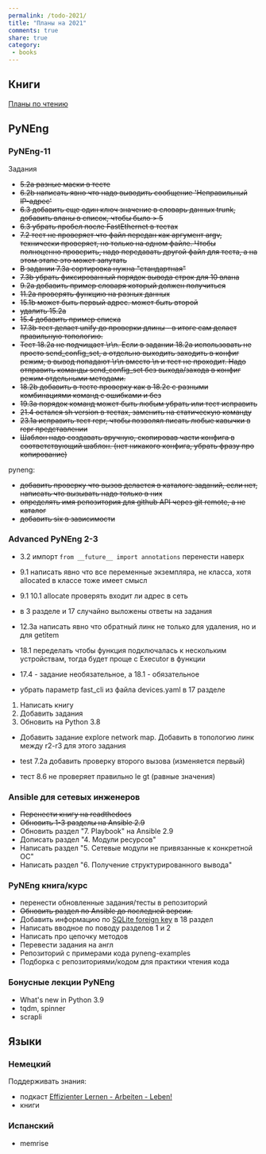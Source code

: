 ```yaml
---
permalink: /todo-2021/
title: "Планы на 2021"
comments: true
share: true
category:
 - books
---
```



## Книги

[Планы по чтению](https://natenka.github.io/to-read)

## PyNEng

### PyNEng-11

Задания 

* ~~5.2a разные маски в тесте~~
* ~~6.2b написать явно что надо выводить сообщение 'Неправильный IP-адрес'~~
* ~~6.3 добавить еще один ключ значение в словарь данных trunk, добавить вланы в список, чтобы было > 5~~
* ~~6.3 убрать пробел после FastEthernet в тестах~~
* ~~7.2 тест не проверяет что файл передан как аргумент argv, технически проверяет, но только на одном файле.
  Чтобы полноценно проверить, надо передавать другой файл для теста, а на этом этапе это может запутать~~
* ~~В задании 7.3a сортировка нужна "стандартная"~~
* ~~7.3b убрать фиксированный порядок вывода строк для 10 влана~~
* ~~9.2a добавить пример словаря который должен получиться~~
* ~~11.2a проверять функцию на разных данных~~
* ~~15.1b может быть первый адрес. может быть второй~~
* ~~удалить 15.2a~~
* ~~15.4 добавить пример списка~~
* ~~17.3b тест  делает unify до проверки длины - в итоге сам делает правильную топологию.~~
* ~~Тест 18.2a не подчищает \r\n. Если в задании 18.2a использовать не просто send_config_set, а отдельно выходить заходить в конфиг режим, в вывод попадают \r\n вместо \n и тест не проходит. Надо отправить команды send_config_set без выхода/захода в конфиг режим отдельными методами.~~
* ~~18.2b добавить в тесте проверку как в 18.2c  с разными комбинациями команд с ошибками  и без~~
* ~~19.3a порядок команд может быть любым убрать или тест исправить~~
* ~~21.4  остался sh version в тестах, заменить на статическую команду~~
* ~~23.1a исправить тест repr, чтобы позволял писать любые кавычки в repr представлении~~
* ~~Шаблон надо создавать вручную, скопировав части конфига в соответствующий шаблон. (нет никакого конфига, убрать фразу про копирование)~~

pyneng:

* ~~добавить проверку что вызов делается в каталоге заданий, если нет, написать что вызывать надо только в них~~
* ~~определять имя репозитория для github API через git remote, а не каталог~~
* ~~добавить six в зависимости~~


### Advanced PyNEng 2-3

* 3.2 импорт ``from __future__ import annotations`` перенести наверх
* 9.1 написать явно что все переменные экземпляра, не класса, хотя allocated в классе тоже имеет смысл
* 9.1 10.1 allocate проверять входит ли адрес в сеть
* в 3 разделе и 17 случайно выложены ответы на задания
* 12.3a написать явно что обратный линк не только для удаления, но и для getitem

* 18.1 переделать чтобы функция подключалась к нескольким устройствам, тогда будет проще с Executor в функции
* 17.4 - задание необязательное, а 18.1 - обязательное
* убрать параметр fast_cli из файла devices.yaml в 17 разделе


1. Написать книгу
2. Добавить задания
3. Обновить на Python 3.8

* Добавить задание explore network map. Добавить в топологию линк между r2-r3 для этого задания

* test 7.2a добавить проверку второго вызова (изменяется первый)
* тест 8.6 не проверяет правильно le gt (равные значения)

### Ansible для сетевых инженеров

* ~~Перенести книгу на readthedocs~~
* ~~Обновить 1-3 разделы на Ansible 2.9~~
* Обновить раздел "7. Playbook" на Ansible 2.9
* Дописать раздел "4. Модули ресурсов"
* Написать раздел "5. Сетевые модули не привязанные к конкретной ОС"
* Написать раздел "6. Получение структурированного вывода"


### PyNEng книга/курс

* перенести обновленные задания/тесты в репозиторий
* ~~Обновить раздел по Ansible до последней версии.~~
* Добавить информацию по [SQLite foreign key](https://pyneng.github.io/pyneng-3/db-foreign-key/) в 18 раздел
* Написать вводное по поводу разделов 1 и 2
* Написать про цепочку методов
* Перевести задания на англ
* Репозиторий с примерами кода pyneng-examples
* Подборка с репозиториями/кодом для практики чтения кода

### Бонусные лекции PyNEng

* What's new in Python 3.9
* tqdm, spinner
* scrapli

## Языки

### Немецкий

Поддерживать знания:

* подкаст [Effizienter Lernen - Arbeiten - Leben!](https://www.selbst-management.biz/podcast-2/)
* книги

### Испанский

* memrise

